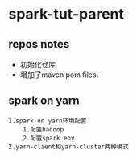 # spark-tut-parent

## repos notes

- 初始化仓库.
- 增加了maven pom files. 

## spark on yarn 

```$xslt
1.spark on yarn环境配置
    1.配置hadoop
    2.配置spark env
2.yarn-client和yarn-cluster两种模式
```

